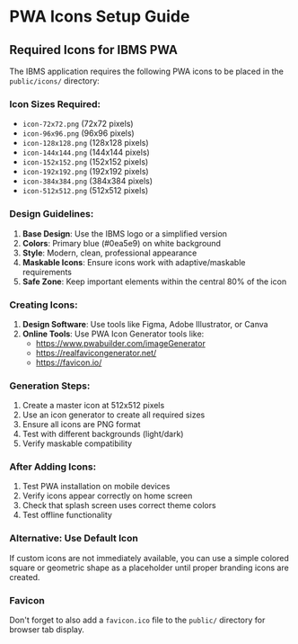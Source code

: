 # PWA Icons Setup Guide

## Required Icons for IBMS PWA

The IBMS application requires the following PWA icons to be placed in the `public/icons/` directory:

### Icon Sizes Required:
- `icon-72x72.png` (72x72 pixels)
- `icon-96x96.png` (96x96 pixels)
- `icon-128x128.png` (128x128 pixels)
- `icon-144x144.png` (144x144 pixels)
- `icon-152x152.png` (152x152 pixels)
- `icon-192x192.png` (192x192 pixels)
- `icon-384x384.png` (384x384 pixels)
- `icon-512x512.png` (512x512 pixels)

### Design Guidelines:
1. **Base Design**: Use the IBMS logo or a simplified version
2. **Colors**: Primary blue (#0ea5e9) on white background
3. **Style**: Modern, clean, professional appearance
4. **Maskable Icons**: Ensure icons work with adaptive/maskable requirements
5. **Safe Zone**: Keep important elements within the central 80% of the icon

### Creating Icons:
1. **Design Software**: Use tools like Figma, Adobe Illustrator, or Canva
2. **Online Tools**: Use PWA Icon Generator tools like:
   - https://www.pwabuilder.com/imageGenerator
   - https://realfavicongenerator.net/
   - https://favicon.io/

### Generation Steps:
1. Create a master icon at 512x512 pixels
2. Use an icon generator to create all required sizes
3. Ensure all icons are PNG format
4. Test with different backgrounds (light/dark)
5. Verify maskable compatibility

### After Adding Icons:
1. Test PWA installation on mobile devices
2. Verify icons appear correctly on home screen
3. Check that splash screen uses correct theme colors
4. Test offline functionality

### Alternative: Use Default Icon
If custom icons are not immediately available, you can use a simple colored square or geometric shape as a placeholder until proper branding icons are created.

### Favicon
Don't forget to also add a `favicon.ico` file to the `public/` directory for browser tab display.
